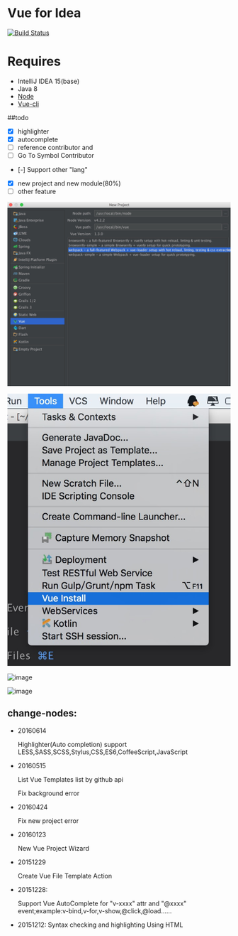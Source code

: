 # Vue for Idea

[![Build Status](https://travis-ci.org/henjue/vue-for-idea.svg?branch=develop)](https://travis-ci.org/henjue/vue-for-idea)

# Requires
* IntelliJ IDEA 15(base) 
* Java 8 
* [Node](https://nodejs.org)
* [Vue-cli](https://github.com/vuejs/vue-cli)

##todo
- [x] highlighter
- [x] autocomplete
- [ ] reference contributor and 
- [ ] Go To Symbol Contributor
- [-] Support other "lang"
- [x] new project and new module(80%)
- [ ] other feature

![image](https://raw.githubusercontent.com/henjue/vue-for-idea/master/images/4.png)

![image](https://raw.githubusercontent.com/henjue/vue-for-idea/master/images/5.png)

![image](https://raw.githubusercontent.com/henjue/vue-for-idea/master/images/2.png)

![image](https://raw.githubusercontent.com/henjue/vue-for-idea/master/images/3.png)

## change-nodes:

* 20160614

    Highlighter(Auto completion) support LESS,SASS,SCSS,Stylus,CSS,ES6,CoffeeScript,JavaScript
    
* 20160515

    List Vue Templates list by github api
    
    Fix background error     
* 20160424

    Fix new project error

* 20160123

    New Vue Project Wizard
    
* 20151229

    Create Vue File Template Action
    
* 20151228:

    Support Vue AutoComplete for "v-xxxx" attr and "@xxxx" event;example:v-bind,v-for,v-show,@click,@load......

* 20151212:
    Syntax checking and highlighting Using HTML

